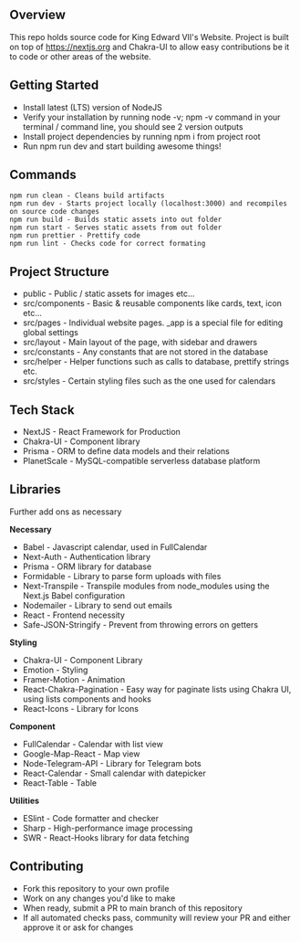 ## Overview

This repo holds source code for King Edward VII's Website. Project is built on top of https://nextjs.org and Chakra-UI to allow easy contributions be it to code or other areas of the website.

## Getting Started

* Install latest (LTS) version of NodeJS
* Verify your installation by running node -v; npm -v command in your terminal / command line, you should see 2 version outputs
* Install project dependencies by running npm i from project root
* Run npm run dev and start building awesome things!

## Commands
    npm run clean - Cleans build artifacts
    npm run dev - Starts project locally (localhost:3000) and recompiles on source code changes
    npm run build - Builds static assets into out folder
    npm run start - Serves static assets from out folder
    npm run prettier - Prettify code
    npm run lint - Checks code for correct formating

## Project Structure

* public - Public / static assets for images etc...
* src/components - Basic & reusable components like cards, text, icon etc...
* src/pages - Individual website pages. \_app is a special file for editing global settings
* src/layout - Main layout of the page, with sidebar and drawers
* src/constants - Any constants that are not stored in the database
* src/helper - Helper functions such as calls to database, prettify strings etc.
* src/styles - Certain styling files such as the one used for calendars

## Tech Stack

* NextJS - React Framework for Production
* Chakra-UI - Component library
* Prisma - ORM to define data models and their relations
* PlanetScale - MySQL-compatible serverless database platform

## Libraries
Further add ons as necessary

**Necessary**
* Babel - Javascript calendar, used in FullCalendar
* Next-Auth - Authentication library
* Prisma - ORM library for database
* Formidable - Library to parse form uploads with files 
* Next-Transpile - Transpile modules from node_modules using the Next.js Babel configuration
* Nodemailer - Library to send out emails
* React - Frontend necessity
* Safe-JSON-Stringify - Prevent from throwing errors on getters

**Styling**
* Chakra-UI - Component Library 
* Emotion - Styling
* Framer-Motion - Animation
* React-Chakra-Pagination - Easy way for paginate lists using Chakra UI, using lists components and hooks
* React-Icons - Library for Icons

**Component**
* FullCalendar - Calendar with list view
* Google-Map-React - Map view
* Node-Telegram-API - Library for Telegram bots
* React-Calendar - Small calendar with datepicker
* React-Table - Table

**Utilities**
* ESlint - Code formatter and checker
* Sharp - High-performance image processing
* SWR - React-Hooks library for data fetching
## Contributing

* Fork this repository to your own profile
* Work on any changes you'd like to make
* When ready, submit a PR to main branch of this repository
* If all automated checks pass, community will review your PR and either approve it or ask for changes
